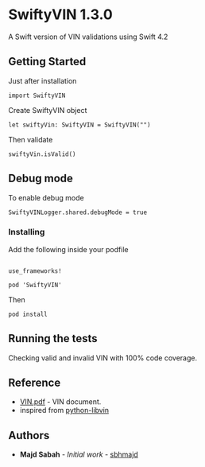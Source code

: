# SwiftyVIN 1.3.0

A Swift version of VIN validations using Swift 4.2

## Getting Started

Just after installation

```
import SwiftyVIN
```

Create SwiftyVIN object

```
let swiftyVin: SwiftyVIN = SwiftyVIN("")
```

Then validate

```
swiftyVin.isValid()
```

## Debug mode

To enable debug mode

```
SwiftyVINLogger.shared.debugMode = true
```


### Installing

Add the following inside your podfile

```

use_frameworks!

pod 'SwiftyVIN'

```

Then

```
pod install

```

## Running the tests

Checking valid and invalid VIN with 100% code coverage.


## Reference

* [VIN.pdf](http://assets.ibc.ca/Documents/Auto%20Insurance/brochure/Understanding-Vehicle-Identification-Numbers.pdf) - VIN document.
* inspired from [python-libvin](https://github.com/h3/python-libvin)

## Authors

* **Majd Sabah** - *Initial work* - [sbhmajd](https://github.com/sbhmajd)
